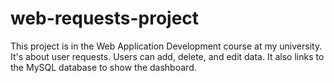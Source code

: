 # web-requests-project

This project is in the Web Application Development course at my university. It's about user requests.
Users can add, delete, and edit data. It also links to the MySQL database to show the dashboard.
